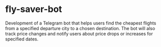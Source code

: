 # fly-saver-bot

Development of a Telegram bot that helps users find the cheapest flights from a specified departure city to a chosen destination. The bot will also track price changes and notify users about price drops or increases for specified dates.
